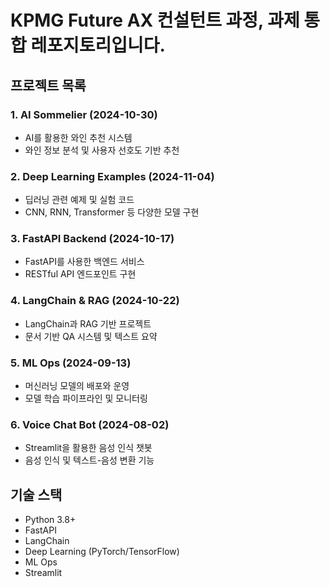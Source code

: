 # KPMG Future AX 컨설턴트 과정, 과제 통합 레포지토리입니다.


## 프로젝트 목록

### 1. AI Sommelier (2024-10-30)
- AI를 활용한 와인 추천 시스템
- 와인 정보 분석 및 사용자 선호도 기반 추천

### 2. Deep Learning Examples (2024-11-04)
- 딥러닝 관련 예제 및 실험 코드
- CNN, RNN, Transformer 등 다양한 모델 구현

### 3. FastAPI Backend (2024-10-17)
- FastAPI를 사용한 백엔드 서비스
- RESTful API 엔드포인트 구현

### 4. LangChain & RAG (2024-10-22)
- LangChain과 RAG 기반 프로젝트
- 문서 기반 QA 시스템 및 텍스트 요약

### 5. ML Ops (2024-09-13)
- 머신러닝 모델의 배포와 운영
- 모델 학습 파이프라인 및 모니터링

### 6. Voice Chat Bot (2024-08-02)
- Streamlit을 활용한 음성 인식 챗봇
- 음성 인식 및 텍스트-음성 변환 기능

## 기술 스택

- Python 3.8+
- FastAPI
- LangChain
- Deep Learning (PyTorch/TensorFlow)
- ML Ops
- Streamlit
